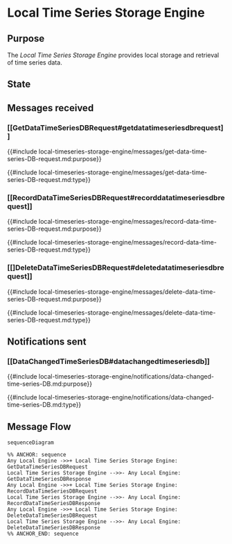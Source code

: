 <div class="engine">

# Local Time Series Storage Engine

## Purpose

The *Local Time Series Storage Engine* provides local storage and retrieval of time series data.

## State

## Messages received

### [[GetDataTimeSeriesDBRequest#getdatatimeseriesdbrequest]]

{{#include local-timeseries-storage-engine/messages/get-data-time-series-DB-request.md:purpose}}

{{#include local-timeseries-storage-engine/messages/get-data-time-series-DB-request.md:type}}

### [[RecordDataTimeSeriesDBRequest#recorddatatimeseriesdbrequest]]

{{#include local-timeseries-storage-engine/messages/record-data-time-series-DB-request.md:purpose}}

{{#include local-timeseries-storage-engine/messages/record-data-time-series-DB-request.md:type}}

### [[]DeleteDataTimeSeriesDBRequest#deletedatatimeseriesdbrequest]]

{{#include local-timeseries-storage-engine/messages/delete-data-time-series-DB-request.md:purpose}}

{{#include local-timeseries-storage-engine/messages/delete-data-time-series-DB-request.md:type}}

## Notifications sent

### [[DataChangedTimeSeriesDB#datachangedtimeseriesdb]]

{{#include local-timeseries-storage-engine/notifications/data-changed-time-series-DB.md:purpose}}

{{#include local-timeseries-storage-engine/notifications/data-changed-time-series-DB.md:type}}

## Message Flow


 <!-- --8<-- [start:messages] -->
 ```mermaid
 sequenceDiagram
 
%% ANCHOR: sequence
Any Local Engine ->>+ Local Time Series Storage Engine: GetDataTimeSeriesDBRequest
Local Time Series Storage Engine -->>- Any Local Engine: GetDataTimeSeriesDBResponse
Any Local Engine ->>+ Local Time Series Storage Engine: RecordDataTimeSeriesDBRequest
Local Time Series Storage Engine -->>- Any Local Engine: RecordDataTimeSeriesDBResponse
Any Local Engine ->>+ Local Time Series Storage Engine: DeleteDataTimeSeriesDBRequest
Local Time Series Storage Engine -->>- Any Local Engine: DeleteDataTimeSeriesDBResponse
%% ANCHOR_END: sequence
 ```
 <!-- --8<-- [end:messages] -->

</div>